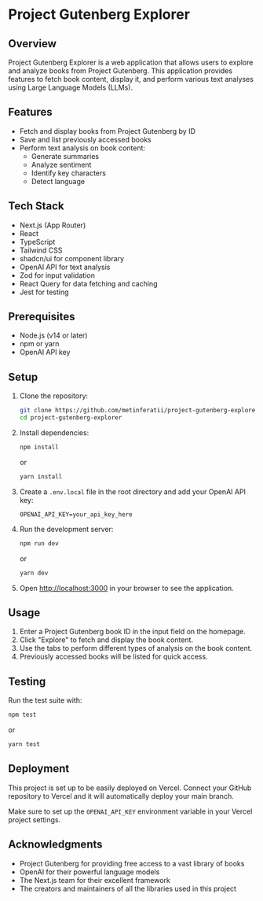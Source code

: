 # Project Gutenberg Explorer

## Overview
Project Gutenberg Explorer is a web application that allows users to explore and analyze books from Project Gutenberg. This application provides features to fetch book content, display it, and perform various text analyses using Large Language Models (LLMs).

## Features
- Fetch and display books from Project Gutenberg by ID
- Save and list previously accessed books
- Perform text analysis on book content:
  - Generate summaries
  - Analyze sentiment
  - Identify key characters
  - Detect language

## Tech Stack
- Next.js (App Router)
- React
- TypeScript
- Tailwind CSS
- shadcn/ui for component library
- OpenAI API for text analysis
- Zod for input validation
- React Query for data fetching and caching
- Jest for testing

## Prerequisites
- Node.js (v14 or later)
- npm or yarn
- OpenAI API key

## Setup
1. Clone the repository:
   ```bash
   git clone https://github.com/metinferatii/project-gutenberg-explorer.git
   cd project-gutenberg-explorer
   ```

2. Install dependencies:
   ```bash
   npm install
   ```
   or
   ```bash
   yarn install
   ```

3. Create a `.env.local` file in the root directory and add your OpenAI API key:
   ```
   OPENAI_API_KEY=your_api_key_here
   ```

4. Run the development server:
   ```bash
   npm run dev
   ```
   or
   ```bash
   yarn dev
   ```

5. Open [http://localhost:3000](http://localhost:3000) in your browser to see the application.

## Usage
1. Enter a Project Gutenberg book ID in the input field on the homepage.
2. Click "Explore" to fetch and display the book content.
3. Use the tabs to perform different types of analysis on the book content.
4. Previously accessed books will be listed for quick access.

## Testing
Run the test suite with:
```bash
npm test
```
or
```bash
yarn test
```

## Deployment
This project is set up to be easily deployed on Vercel. Connect your GitHub repository to Vercel and it will automatically deploy your main branch.

Make sure to set up the `OPENAI_API_KEY` environment variable in your Vercel project settings.

## Acknowledgments
- Project Gutenberg for providing free access to a vast library of books
- OpenAI for their powerful language models
- The Next.js team for their excellent framework
- The creators and maintainers of all the libraries used in this project
